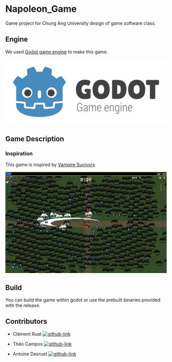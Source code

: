 # Napoleon_Game

Game project for Chung Ang University design of game software class.

## Engine

We used [Godot game engine](https://godotengine.org/) to make this game.

<p align="center">
    <img src=".resources/Godot_logo.svg.png">
</p>

## Game Description

### Inspiration

This game is inspired by [Vampire Suvivors](https://store.steampowered.com/app/1794680/Vampire_Survivors/)

<p align="center">
    <img src=".resources\game_description.png">
</p>

## Build

You can build the game within godot or use the prebuilt binaries provided with the release.

## Contributors

- Clément Ruat [![github-link][github-logo]](https://github.com/fantoruse)

- Théo Campos [![github-link][github-logo]](https://github.com/theocampos)

- Antoine Desruet [![github-link][github-logo]](https://github.com/antwxne)

<!-- Markdown link & img definition's -->
[Github-logo]: https://img.shields.io/badge/GitHub-100000?style=for-the-badge&logo=github&logoColor=white